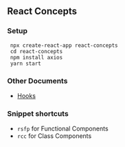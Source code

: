 ## React Concepts

### Setup

```
 npx create-react-app react-concepts
 cd react-concepts
 npm install axios
 yarn start

```


### Other Documents

- [Hooks](./src/components/hooks/README.md)


### Snippet shortcuts

-   `rsfp` for Functional Components
-   `rcc` for Class Components 

